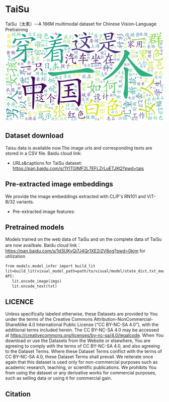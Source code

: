 # TaiSu
TaiSu（太素）--A 166M multimodal dataset for Chinese Vision-Language Pretraining
![word cloud](/imgs/all_wc.png)

## Dataset download ##
Taisu data is available now.The image urls and corresponding texts are stored in a CSV file. 
Baidu cloud link:
* URLs&captions for TaiSu dataset: https://pan.baidu.com/s/1YITGlMF2L7EFLZrLuETJKQ?pwd=tais

## Pre-extracted image embeddings
We provide the image embeddings extracted with CLIP's RN101 and ViT-B/32 variants. 
* Pre-extracted image features: 
## Pretrained models ##
 Models trained on the web data of TaiSu and on the complete data of TaiSu are now availbale.
 Baidu cloud link：https://pan.baidu.com/s/1d3UKyQi7J4Qr1XE2j2V8og?pwd=0kjm 
 for utilization
 ```
 from models.model_infer import build_lit
 lit=build_lit(visual_model_path=path/to/visual/model/state_dict,txt_model_path==path/to/textual/model/state_dict)
 API:
    lit.encode_image(imgs)
    lit.encode_text(txt) 
 ```
 
## LICENCE ##
Unless specifically labeled otherwise, these Datasets are provided to You under the terms of the Creative Commons Attribution-NonCommercial-ShareAlike 4.0 International Public License (“CC BY-NC-SA 4.0”), with the additional terms included herein. The CC BY-NC-SA 4.0 may be accessed at https://creativecommons.org/licenses/by-nc-sa/4.0/legalcode. When You download or use the Datasets from the Website or elsewhere, You are agreeing to comply with the terms of CC BY-NC-SA 4.0, and also agreeing to the Dataset Terms. Where these Dataset Terms conflict with the terms of CC BY-NC-SA 4.0, these Dataset Terms shall prevail. We reiterate once again that this dataset is used only for non-commercial purposes such as academic research, teaching, or scientific publications. We prohibits You from using the dataset or any derivative works for commercial purposes, such as selling data or using it for commercial gain.
## Citation 

